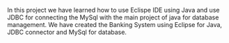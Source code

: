 In this project we have learned how to use Eclispe IDE using Java and use JDBC for connecting the MySql with the main project of java for database management.
We have created the Banking System using Eclipse for Java, JDBC connector and MySql for database.
